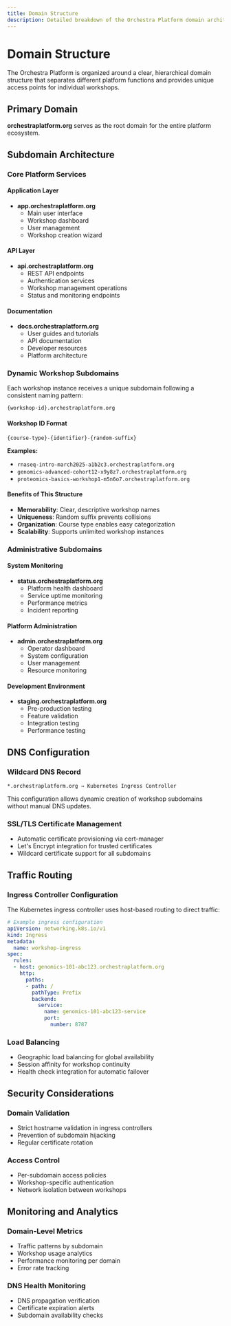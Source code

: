 ```yaml
---
title: Domain Structure
description: Detailed breakdown of the Orchestra Platform domain architecture and subdomain organization
---
```


# Domain Structure

The Orchestra Platform is organized around a clear, hierarchical domain structure that separates different platform functions and provides unique access points for individual workshops.

## Primary Domain

**orchestraplatform.org** serves as the root domain for the entire platform ecosystem.

## Subdomain Architecture

### Core Platform Services

#### Application Layer
- **app.orchestraplatform.org**
  - Main user interface
  - Workshop dashboard
  - User management
  - Workshop creation wizard

#### API Layer  
- **api.orchestraplatform.org**
  - REST API endpoints
  - Authentication services
  - Workshop management operations
  - Status and monitoring endpoints

#### Documentation
- **docs.orchestraplatform.org**
  - User guides and tutorials
  - API documentation
  - Developer resources
  - Platform architecture

### Dynamic Workshop Subdomains

Each workshop instance receives a unique subdomain following a consistent naming pattern:

```
{workshop-id}.orchestraplatform.org
```

#### Workshop ID Format
`{course-type}-{identifier}-{random-suffix}`

**Examples:**
- `rnaseq-intro-march2025-a1b2c3.orchestraplatform.org`
- `genomics-advanced-cohort12-x9y8z7.orchestraplatform.org`
- `proteomics-basics-workshop1-m5n6o7.orchestraplatform.org`

#### Benefits of This Structure
- **Memorability**: Clear, descriptive workshop names
- **Uniqueness**: Random suffix prevents collisions
- **Organization**: Course type enables easy categorization
- **Scalability**: Supports unlimited workshop instances

### Administrative Subdomains

#### System Monitoring
- **status.orchestraplatform.org**
  - Platform health dashboard
  - Service uptime monitoring
  - Performance metrics
  - Incident reporting

#### Platform Administration
- **admin.orchestraplatform.org**
  - Operator dashboard
  - System configuration
  - User management
  - Resource monitoring

#### Development Environment
- **staging.orchestraplatform.org**
  - Pre-production testing
  - Feature validation
  - Integration testing
  - Performance testing

## DNS Configuration

### Wildcard DNS Record
```
*.orchestraplatform.org → Kubernetes Ingress Controller
```

This configuration allows dynamic creation of workshop subdomains without manual DNS updates.

### SSL/TLS Certificate Management
- Automatic certificate provisioning via cert-manager
- Let's Encrypt integration for trusted certificates
- Wildcard certificate support for all subdomains

## Traffic Routing

### Ingress Controller Configuration
The Kubernetes ingress controller uses host-based routing to direct traffic:

```yaml
# Example ingress configuration
apiVersion: networking.k8s.io/v1
kind: Ingress
metadata:
  name: workshop-ingress
spec:
  rules:
  - host: genomics-101-abc123.orchestraplatform.org
    http:
      paths:
      - path: /
        pathType: Prefix
        backend:
          service:
            name: genomics-101-abc123-service
            port:
              number: 8787
```

### Load Balancing
- Geographic load balancing for global availability
- Session affinity for workshop continuity
- Health check integration for automatic failover

## Security Considerations

### Domain Validation
- Strict hostname validation in ingress controllers
- Prevention of subdomain hijacking
- Regular certificate rotation

### Access Control
- Per-subdomain access policies
- Workshop-specific authentication
- Network isolation between workshops

## Monitoring and Analytics

### Domain-Level Metrics
- Traffic patterns by subdomain
- Workshop usage analytics
- Performance monitoring per domain
- Error rate tracking

### DNS Health Monitoring
- DNS propagation verification
- Certificate expiration alerts
- Subdomain availability checks
